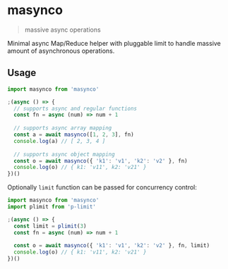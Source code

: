 # masynco

> massive async operations

Minimal async Map/Reduce helper with pluggable limit to handle massive amount of asynchronous operations.

## Usage

```javascript
import masynco from 'masynco'

;(async () => {
  // supports async and regular functions
  const fn = async (num) => num + 1
  
  // supports async array mapping
  const a = await masynco([1, 2, 3], fn)
  console.log(a) // [ 2, 3, 4 ]
  
  // supports async object mapping
  const o = await masynco({ 'k1': 'v1', 'k2': 'v2' }, fn)
  console.log(o) // { k1: 'v11', k2: 'v21' }
})()
```

Optionally `limit` function can be passed for concurrency control:

```javascript
import masynco from 'masynco'
import plimit from 'p-limit'

;(async () => {
  const limit = plimit(3)
  const fn = async (num) => num + 1
    
  const o = await masynco({ 'k1': 'v1', 'k2': 'v2' }, fn, limit)
  console.log(o) // { k1: 'v11', k2: 'v21' }
})()

```
